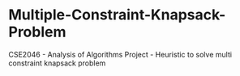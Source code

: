 # Multiple-Constraint-Knapsack-Problem
CSE2046 - Analysis of Algorithms Project - Heuristic to solve multi constraint knapsack problem 
